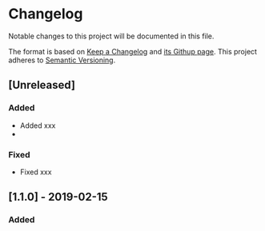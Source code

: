 # Changelog

Notable changes to this project will be documented in this file.

The format is based on [Keep a Changelog](https://keepachangelog.com/en/1.0.0/) 
and [its Githup page](https://github.com/olivierlacan/keep-a-changelog/blob/master/CHANGELOG.md).
This project adheres to [Semantic Versioning](https://semver.org/spec/v2.0.0.html).

## [Unreleased]

### Added 

- Added xxx
- 
### Fixed

- Fixed xxx

## [1.1.0] - 2019-02-15

### Added
